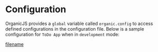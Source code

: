 # Configuration

OrganicJS provides a `global` variable called `organic.config` to access defined configurations in the configuration file. 
Below is a sample configuration for `ToDo App` when in `development` mode:

[filename](./snippets/configuration.md ':include :type=code javascript')